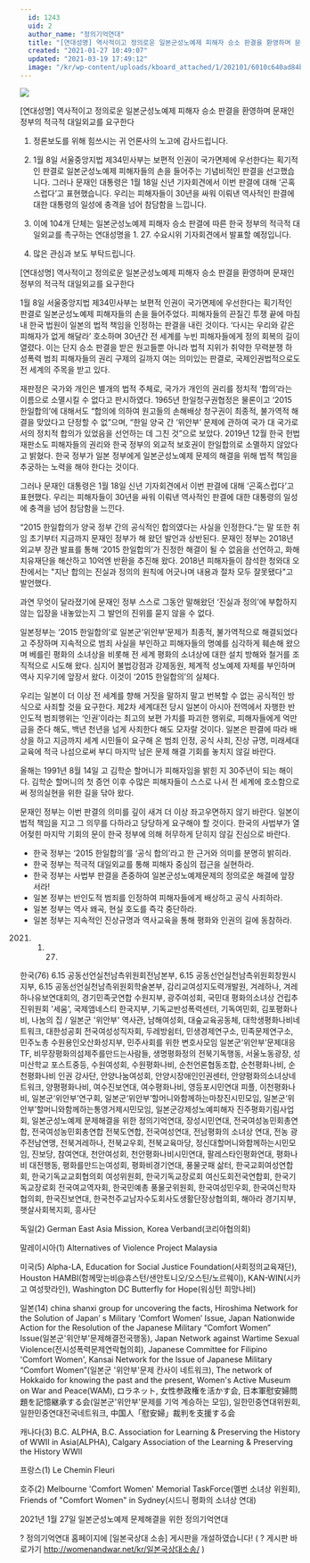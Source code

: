 ```yaml
---
  id: 1243
  uid: 2
  author_name: "정의기억연대"
  title: "[연대성명] 역사적이고 정의로운 일본군성노예제 피해자 승소 판결을 환영하며 문재인 정부의 적극적 대일외교를 요구한다"
  created: "2021-01-27 10:49:07"
  updated: "2021-03-19 17:49:12"
  image: "/kr/wp-content/uploads/kboard_attached/1/202101/6010c640ad84b5130020.png"
---
```

![](/kr/wp-content/uploads/kboard_attached/1/202101/6010c640ad84b5130020.png)

\[연대성명\] 역사적이고 정의로운 일본군성노예제 피해자 승소 판결을 환영하며 문재인 정부의 적극적 대일외교를 요구한다
 
1. 정론보도를 위해 힘쓰시는 귀 언론사의 노고에 감사드립니다.

2. 1월 8일 서울중앙지법 제34민사부는 보편적 인권이 국가면제에 우선한다는 획기적인 판결로 일본군성노예제 피해자들의 손을 들어주는 기념비적인 판결을 선고했습니다. 그러나 문재인 대통령은 1월 18일 신년 기자회견에서 이번 판결에 대해 ‘곤혹스럽다’고 표현했습니다. 우리는 피해자들이 30년을 싸워 이뤄낸 역사적인 판결에 대한 대통령의 일성에 충격을 넘어 참담함을 느낍니다.

3. 이에 104개 단체는 일본군성노예제 피해자 승소 판결에 따른 한국 정부의 적극적 대일외교를 촉구하는 연대성명을 1. 27. 수요시위 기자회견에서 발표할 예정입니다. 

4. 많은 관심과 보도 부탁드립니다.


\[연대성명\] 역사적이고 정의로운 일본군성노예제 피해자 승소 판결을 환영하며 문재인 정부의 적극적 대일외교를 요구한다

1월 8일 서울중앙지법 제34민사부는 보편적 인권이 국가면제에 우선한다는 획기적인 판결로 일본군성노예제 피해자들의 손을 들어주었다. 피해자들의 끈질긴 투쟁 끝에 마침내 한국 법원이 일본의 법적 책임을 인정하는 판결을 내린 것이다. ‘다시는 우리와 같은 피해자가 없게 해달라’ 호소하며 30년간 전 세계를 누빈 피해자들에게 정의 회복의 길이 열렸다. 이는 단지 승소 판결을 받은 원고들뿐 아니라 법적 지위가 취약한 무력분쟁 하 성폭력 범죄 피해자들의 권리 구제의 길까지 여는 의미있는 판결로, 국제인권법적으로도 전 세계의 주목을 받고 있다.
 
재판정은 국가와 개인은 별개의 법적 주체로, 국가가 개인의 권리를 정치적 ‘합의’라는 이름으로 소멸시킬 수 없다고 판시하였다. 1965년 한일청구권협정은 물론이고 ‘2015 한일합의’에 대해서도 “합의에 의하여 원고들의 손해배상 청구권이 최종적, 불가역적 해결을 맞았다고 단정할 수 없”으며, “한일 양국 간 ‘위안부’ 문제에 관하여 국가 대 국가로서의 정치적 합의가 있었음을 선언하는 데 그친 것”으로 보았다. 2019년 12월 한국 헌법재판소도 피해자들의 권리와 한국 정부의 외교적 보호권이 한일합의로 소멸하지 않았다고 밝혔다. 한국 정부가 일본 정부에게 일본군성노예제 문제의 해결을 위해 법적 책임을 추궁하는 노력을 해야 한다는 것이다.
 
그러나 문재인 대통령은 1월 18일 신년 기자회견에서 이번 판결에 대해 ‘곤혹스럽다’고 표현했다. 우리는 피해자들이 30년을 싸워 이뤄낸 역사적인 판결에 대한 대통령의 일성에 충격을 넘어 참담함을 느낀다.
 
“2015 한일합의가 양국 정부 간의 공식적인 합의였다는 사실을 인정한다.”는 말 또한 취임 초기부터 지금까지 문재인 정부가 해 왔던 발언과 상반된다. 문재인 정부는 2018년 외교부 장관 발표를 통해 ‘2015 한일합의’가 진정한 해결이 될 수 없음을 선언하고, 화해치유재단을 해산하고 10억엔 반환을 추진해 왔다. 2018년 피해자들이 참석한 청와대 오찬에서는 "지난 합의는 진실과 정의의 원칙에 어긋나며 내용과 절차 모두 잘못됐다"고 발언했다.
 
과연 무엇이 달라졌기에 문재인 정부 스스로 그동안 말해왔던 ‘진실과 정의’에 부합하지 않는 입장을 내놓았는지 그 발언의 진위를 묻지 않을 수 없다.
 
일본정부는 ‘2015 한일합의’로 일본군‘위안부’문제가 최종적, 불가역적으로 해결되었다고 주장하며 지속적으로 범죄 사실을 부인하고 피해자들의 명예를 심각하게 훼손해 왔으며 베를린 평화의 소녀상을 비롯해 전 세계 평화의 소녀상에 대한 설치 방해와 철거를 조직적으로 시도해 왔다. 심지어 불법강점과 강제동원, 체계적 성노예제 자체를 부인하며 역사 지우기에 앞장서 왔다. 이것이 ‘2015 한일합의’의 실체다.
 
우리는 일본이 더 이상 전 세계를 향해 거짓을 말하지 말고 번복할 수 없는 공식적인 방식으로 사죄할 것을 요구한다. 제2차 세계대전 당시 일본이 아시아 전역에서 자행한 반인도적 범죄행위는 ‘인권’이라는 최고의 보편 가치를 파괴한 행위로, 피해자들에게 억만금을 준다 해도, 백년 천년을 넘게 사죄한다 해도 모자랄 것이다. 일본은 판결에 따라 배상을 하고 지금까지 세계 시민들이 요구해 온 범죄 인정, 공식 사죄, 진상 규명, 미래세대 교육에 적극 나섬으로써 부디 마지막 남은 문제 해결 기회를 놓치지 않길 바란다.
 
올해는 1991년 8월 14일 고 김학순 할머니가 피해자임을 밝힌 지 30주년이 되는 해이다. 김학순 할머니의 첫 증언 이후 수많은 피해자들이 스스로 나서 전 세계에 호소함으로써 정의실현을 위한 길을 닦아 왔다.
 
문재인 정부는 이번 판결의 의미를 깊이 새겨 더 이상 좌고우면하지 않기 바란다. 일본이 법적 책임을 지고 그 의무를 다하라고 당당하게 요구해야 할 것이다. 한국의 사법부가 열어젖힌 마지막 기회의 문이 한국 정부에 의해 허무하게 닫히지 않길 진심으로 바란다.
 
- 한국 정부는 ‘2015 한일합의’를 ‘공식 합의’라고 한 근거와 의미를 분명히 밝히라.
- 한국 정부는 적극적 대일외교를 통해 피해자 중심의 접근을 실현하라.
- 한국 정부는 사법부 판결을 존중하여 일본군성노예제문제의 정의로운 해결에 앞장서라!
- 일본 정부는 반인도적 범죄를 인정하여 피해자들에게 배상하고 공식 사죄하라.
- 일본 정부는 역사 왜곡, 현실 호도를 즉각 중단하라.
- 일본 정부는 지속적인 진상규명과 역사교육을 통해 평화와 인권의 길에 동참하라.

2021. 1. 27. 

한국(76) 6.15 공동선언실천남측위원회전남본부, 6.15 공동선언실천남측위원회창원시지부, 6.15 공동선언실천남측위원회학술본부, 감리교여성지도력개발원, 겨레하나, 겨레하나유보연대회의, 경기민족굿연합 수원지부, 광주여성회, 국민대 평화의소녀상 건립추진위원회 '세움', 국제앰네스티 한국지부, 기독교반성폭력센터, 기독여민회, 김포평화나비, 나눔의 집 / 일본군 '위안부' 역사관, 남해여성회, 대숲교육공동체, 대학생평화나비네트워크, 대한성공회 전국여성성직자회, 두레방쉼터, 민생경제연구소, 민족문제연구소, 민주노총 수원용인오산화성지부, 민주사회를 위한 변호사모임 일본군‘위안부’문제대응TF, 비무장평화의섬제주를만드는사람들, 생명평화정의 전북기독행동, 서울노동광장, 성미산학교 포스트중등, 수원여성회, 수원평화나비, 순천언론협동조합, 순천평화나비, 순천평화나비 인권 강사단, 안양나눔여성회, 안양시장애인인권센터, 안양평화의소녀상네트워크, 양평평화나비, 여수진보연대, 여수평화나비, 영등포시민연대 피플, 이천평화나비, 일본군‘위안부’연구회, 일본군‘위안부’할머니와함께하는마창진시민모임, 일본군‘위안부’할머니와함께하는통영거제시민모임, 일본군강제성노예피해자 진주평화기림사업회, 일본군성노예제 문제해결을 위한 정의기억연대, 장성시민연대, 전국여성농민회총연합, 전국여성농민회총연합 전북도연합, 전국여성연대, 전남평화의 소녀상 연대, 전농 광주전남연맹, 전북겨레하나, 전북교우회, 전북교육마당, 정신대할머니와함께하는시민모임, 진보당, 참여연대, 천안여성회, 천안평화나비시민연대, 팔레스타인평화연대, 평화나비 대전행동, 평화를만드는여성회, 평화비경기연대, 풍물굿패 삶터, 한국교회여성연합회, 한국기독교교회협의회 여성위원회, 한국기독교장로회 여신도회전국연합회, 한국기독교장로회 전국여교역자회, 한국민예총 풍물굿위원회, 한국여성민우회, 한국여신학자협의회, 한국진보연대, 한국천주교남자수도회사도생활단장상협의회, 해아라 경기지부, 햇살사회복지회, 흥사단

독일(2) German East Asia Mission, Korea Verband(코리아협의회)

말레이시아(1) Alternatives of Violence Project Malaysia

미국(5) Alpha-LA, Education for Social Justice Foundation(사회정의교육재단), Houston HAMBI(함께맞는비@휴스턴/샌안토니오/오스틴/노르웨이), KAN-WIN(시카고 여성핫라인), Washington DC Butterfly for Hope(워싱턴 희망나비)

일본(14) china shanxi group for uncovering the facts, Hiroshima Network for the Solution of Japan’ s Military ‘Comfort Women’ Issue, Japan Nationwide Action for the Resolution of the Japanese Military “Comfort Women” Issue(일본군'위안부'문제해결전국행동), Japan Network against Wartime Sexual Violence(전시성폭력문제연락협의회), Japanese Committee for Filipino 'Comfort Women', Kansai Network for the Issue of Japanese Military “Comfort Women”(일본군 '위안부'문제 칸사이 네트워크), The network of Hokkaido for knowing the past and the present, Women's Active Museum on War and Peace(WAM), ロラネット, 女性参政権を活かす会, 日本軍慰安婦問題を記憶継承する会(일본군'위안부'문제를 기억 계승하는 모임), 일한민중연대위원회, 일한민중연대전국네트워크, 中国人「慰安婦」裁判を支援する会

캐나다(3) B.C. ALPHA, B.C. Association for Learning & Preserving the History of WWII in Asia(ALPHA), Calgary Association of the Learning & Preserving the History WWII

프랑스(1) Le Chemin Fleuri

호주(2) Melbourne 'Comfort Women' Memorial TaskForce(멜번 소녀상 위원회), Friends of "Comfort Women" in Sydney(시드니 평화의 소녀상 연대) 

2021년 1월 27일
일본군성노예제 문제해결을 위한 정의기억연대 

? 정의기억연대 홈페이지에 \[일본국상대 소송\] 게시판을 개설하였습니다! 
( ? 게시판 바로가기 http://womenandwar.net/kr/일본국상대소송/ )